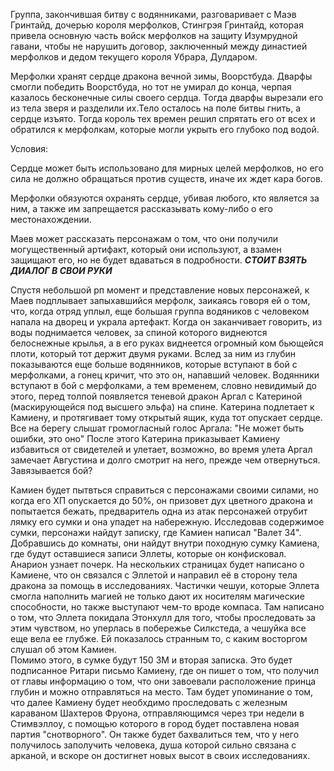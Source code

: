 Группа, закончившая битву с водянниками, разговаривает с Маэв Гринтайд, дочерью короля мерфолков, Стингрэя Гринтайд, которая привела основную часть войск мерфолков на защиту Изумрудной гавани, чтобы не нарушить договор, заключенный между династией мерфолков и дедом текущего короля Убрара, Дулдаром.

Мерфолки хранят сердце дракона вечной зимы, Воорстбуда. Дварфы смогли победить Воорстбуда, но тот не умирал до конца, черпая казалось бесконечные силы своего сердца. Тогда дварфы вырезали его из тела зверя и разделили их.Тело осталось на поле битвы гнить, а сердце изъято. Тогда король тех времен решил спрятать его от всех и обратился к мерфолкам, которые могли укрыть его глубоко под водой.

Условия:

Сердце может быть использовано для мирных целей мерфолков, но его сила не должно обращаться против существ, иначе их ждет кара богов.

Мерфолки обязуются охранять сердце, убивая любого, кто является за ним, а также им запрещается рассказывать кому-либо о его местонахождении.


Маев может рассказать персонажам о том, что они получили могущественный артифакт, который они используют, а взамен защищают его, но не будет вдаваться в подробности. ***СТОИТ ВЗЯТЬ ДИАЛОГ В СВОИ РУКИ***

Спустя небольшой рп момент и представление новых персонажей, к Маев подплывает запыхавшийся мерфолк, заикаясь говоря ей о том, что, когда отряд уплыл, еще большая группа водяников с человеком напала на дворец и украла артефакт. Когда он заканчивает говорить, из воды поднимается человек, за спиной которого виднеются белоснежные крылья, а в его руках виднеется огромный ком бьющейся плоти, который тот держит двумя руками. Вслед за ним из глубин показываются еще больше водянников, которые вступают в бой с мерфолками, а гонец кричит, что это он, напавший человек. Водянники вступают в бой с мерфолками, а тем временем, словно невидимый до этого, перед толпой появляется теневой дракон Аргал с Катериной (маскирующейся под высшего эльфа) на спине.
Катерина подлетает к Камиену, и протягивает тому открытый ящик, куда тот опускает сердце. Все на берегу слышат громогласный голос Аргала: "Не может быть ошибки, это оно"
После этого Катерина приказывает Камиену избавиться от свидетелей и улетает, возможно, во время улета Аргал замечает Августина и долго смотрит на него, прежде чем отвернуться. Завязывается бой?

Камиен будет пытвться справиться с персонажами своими силами, но когда его ХП опускается до 50%, он призовет дух цветного дракона и попытается бежать, предваритель одна из атак персонажей отрубит лямку его сумки и она упадет на набережную. Исследовав содержимое сумки, персонажи найдут записку, где Камиен написал "Валет 34". Добравшись до комнаты, они найдут внутри походную сумку Камиена, где будут оставшиеся записи Эллеты, которые он конфисковал. 
Анарион узнает почерк. На нескольких страницах будет написано о Камиене, что он связался с Эллетой и направил её в сторону тела дракона за помощь в исследованиях. Частички чешуи, которые Эллета смогла наполнить магией не только дают их носителям магические способности, но также выступают чем-то вроде компаса. Там написано о том, что Эллета покидала Этонхулл для того, чтобы проследовать за этим чувством, но уперлась в побережье Силкстеда, а чешуйка все еще вела ее глубже. Ей показалось странным то, с каким восторгом слушал об этом Камиен.  
Помимо этого, в сумке будут 150 ЗМ и вторая записка. Это будет подписанное Ритари письмо Камиену, где он пишет о том, что получил от главы информацию о том, что они завоевали расположение принца глубин и можно отправляться на место. Там будет упоминание о том, что далее Камиену будет необхдимо проследовать с железным караваном Шахтеров Фруона, отправляющимся через три недели в Стимвэллоу, с помощью которого в город будет поставлена новая партия "снотворного". Он также будет бахвалиться тем, что у него получилось заполучить человека, душа которой сильно связана с арканой, и вскоре он достигнет новых высот в своих исследованиях.  